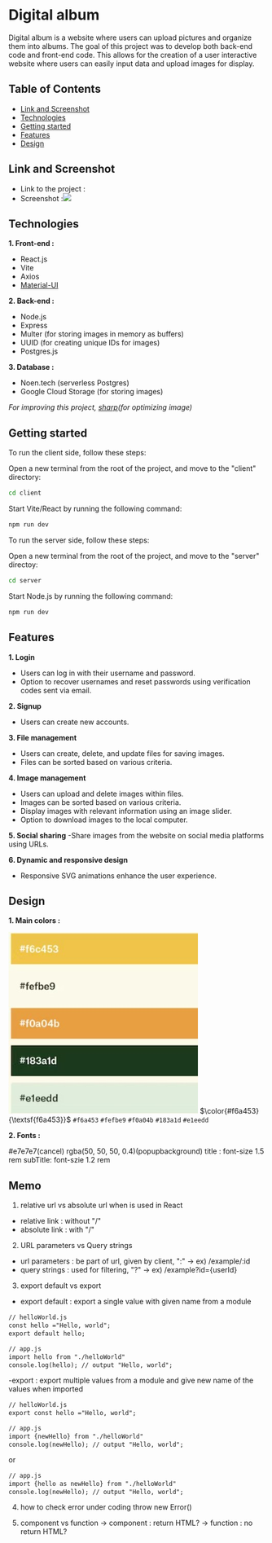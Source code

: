 # Digital album

Digital album is a website where users can upload pictures and organize them into albums. The goal of this project was to develop both back-end code and front-end code. This allows for the creation of a user interactive website where users can easily input data and upload images for display.

## Table of Contents

- [Link and Screenshot](#link-and-screenshot)
- [Technologies](#technologies)
- [Getting started](#getting-started)
- [Features](#features)
- [Design](#design)

## Link and Screenshot

- Link to the project :
- Screenshot :![](digital_album.gif)

## Technologies

**1. Front-end :**

- React.js
- Vite
- Axios
- [Material-UI](https://mui.com/)

**2. Back-end :**

- Node.js
- Express
- Multer (for storing images in memory as buffers)
- UUID (for creating unique IDs for images)
- Postgres.js

**3. Database :**

- Noen.tech (serverless Postgres)
- Google Cloud Storage (for storing images)

_For improving this project,
[sharp](https://sharp.pixelplumbing.com/)(for optimizing image)_

## Getting started

To run the client side, follow these steps:

Open a new terminal from the root of the project, and move to the "client" directory:

```bash
cd client
```

Start Vite/React by running the following command:

```bash
npm run dev
```

To run the server side, follow these steps:

Open a new terminal from the root of the project, and move to the "server" directoy:

```bash
cd server
```

Start Node.js by running the following command:

```bash
npm run dev
```

## Features

**1. Login**

- Users can log in with their username and password.
- Option to recover usernames and reset passwords using verification codes sent via email.

**2. Signup**

- Users can create new accounts.

**3. File management**

- Users can create, delete, and update files for saving images.
- Files can be sorted based on various criteria.

**4. Image management**

- Users can upload and delete images within files.
- Images can be sorted based on various criteria.
- Display images with relevant information using an image slider.
- Option to download images to the local computer.

**5. Social sharing**
-Share images from the website on social media platforms using URLs.

**6. Dynamic and responsive design**

- Responsive SVG animations enhance the user experience.

## Design

**1. Main colors :**

![color pallete](colorPallete.jpg)
$\color{#f6a453}{\textsf{f6a453}}$
`#f6a453`
`#fefbe9`
`#f0a04b`
`#183a1d`
`#e1eedd`

**2. Fonts :**

#e7e7e7(cancel) rgba(50, 50, 50, 0.4)(popupbackground)
title : font-size 1.5 rem
subTitle: font-szie 1.2 rem

## Memo

1. relative url vs absolute url when <Link> is used in React

- relative link : without "/"
- absolute link : with "/"

2. URL parameters vs Query strings

- url parameters : be part of url, given by client, ":" -> ex) /example/:id
- query strings : used for filtering, "?" -> ex) /example?id={userId}

3. export default vs export

- export default : export a single value with given name from a module

```react
// helloWorld.js
const hello ="Hello, world";
export default hello;
```

```react
// app.js
import hello from "./helloWorld"
console.log(hello); // output "Hello, world";
```

-export : export multiple values from a module and give new name of the values when imported

```react
// helloWorld.js
export const hello ="Hello, world";
```

```react
// app.js
import {newHello} from "./helloWorld"
console.log(newHello); // output "Hello, world";
```

or

```react
// app.js
import {hello as newHello} from "./helloWorld"
console.log(newHello); // output "Hello, world";
```

4. how to check error under coding
   throw new Error()

5. component vs function
   -> component : return HTML?
   -> function : no return HTML?
